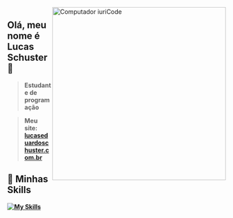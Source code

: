 <img src="https://raw.githubusercontent.com/MicaelliMedeiros/micaellimedeiros/master/image/computer-illustration.png" min-width="400px" max-width="400px" width="400px" align="right" alt="Computador iuriCode">

## Olá, meu nome é <strong>Lucas Schuster<strong> 💜

> Estudante de programação 
  
>Meu site: [lucaseduardoschuster.com.br](https://lucaseduardoschuster.com.br/)
  
## 🚀 Minhas Skills

 [![My Skills](https://skillicons.dev/icons?i=java,androidstudio,flutter,javascript,html,css,git,github&perline=3)](https://skillicons.dev)



  

